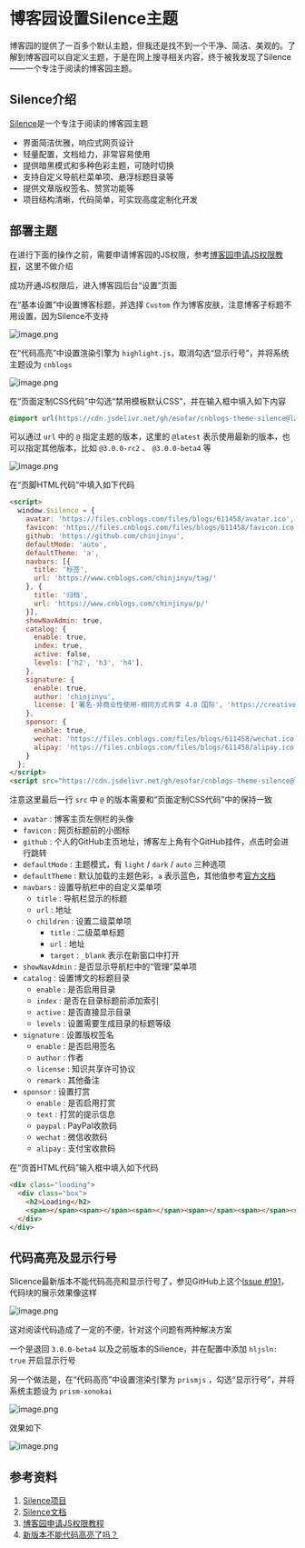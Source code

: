 # 博客园设置Silence主题

博客园的提供了一百多个默认主题，但我还是找不到一个干净、简洁、美观的。了解到博客园可以自定义主题，于是在网上搜寻相关内容，终于被我发现了Silence——一个专注于阅读的博客园主题。

## Silence介绍

[Silence](https://github.com/esofar/cnblogs-theme-silence)是一个专注于阅读的博客园主题

- 界面简洁优雅，响应式网页设计
- 轻量配置，文档给力，非常容易使用
- 提供暗黑模式和多种色彩主题，可随时切换
- 支持自定义导航栏菜单项、悬浮标题目录等
- 提供文章版权签名、赞赏功能等
- 项目结构清晰，代码简单，可实现高度定制化开发

## 部署主题

在进行下面的操作之前，需要申请博客园的JS权限，参考[博客园申请JS权限教程](https://www.cnblogs.com/maczhen/p/14372738.html)，这里不做介绍

成功开通JS权限后，进入博客园后台“设置”页面

在“基本设置”中设置博客标题，并选择 `Custom` 作为博客皮肤，注意博客子标题不用设置，因为Silence不支持

![image.png](https://cdn.jsdelivr.net/gh/chinjinyu/image-hosting-website@main/images/20230807111013.png)

在“代码高亮”中设置渲染引擎为 `highlight.js`，取消勾选“显示行号”，并将系统主题设为 `cnblogs`

![image.png](https://cdn.jsdelivr.net/gh/chinjinyu/image-hosting-website@main/images/20230807110903.png)

在“页面定制CSS代码”中勾选“禁用模板默认CSS”，并在输入框中填入如下内容

```css
@import url(https://cdn.jsdelivr.net/gh/esofar/cnblogs-theme-silence@latest/dist/silence.min.css)
```

可以通过 `url` 中的 `@` 指定主题的版本，这里的 `@latest` 表示使用最新的版本，也可以指定其他版本，比如 `@3.0.0-rc2` 、 `@3.0.0-beta4` 等

![image.png](https://cdn.jsdelivr.net/gh/chinjinyu/image-hosting-website@main/images/20230807113323.png)

在“页脚HTML代码”中填入如下代码

```html
<script>
  window.$silence = {
    avatar: 'https://files.cnblogs.com/files/blogs/611458/avatar.ico',
    favicon: 'https://files.cnblogs.com/files/blogs/611458/favicon.ico',
    github: 'https://github.com/chinjinyu',
    defaultMode: 'auto',
    defaultTheme: 'a',
    navbars: [{
      title: '标签',
      url: 'https://www.cnblogs.com/chinjinyu/tag/'
    }, {
      title: '归档',
      url: 'https://www.cnblogs.com/chinjinyu/p/'
    }],
    showNavAdmin: true,
    catalog: {
      enable: true,
      index: true,
      active: false,
      levels: ['h2', 'h3', 'h4'],
    },
    signature: {
      enable: true,
      author: 'chinjinyu',
      license: ['署名-非商业性使用-相同方式共享 4.0 国际', 'https://creativecommons.org/licenses/by-nc-sa/4.0/'],
    },
    sponsor: {
      enable: true,
      wechat: 'https://files.cnblogs.com/files/blogs/611458/wechat.ico',
      alipay: 'https://files.cnblogs.com/files/blogs/611458/alipay.ico'
    }
  };
</script>
<script src="https://cdn.jsdelivr.net/gh/esofar/cnblogs-theme-silence@latest/dist/silence.min.js"></script>
```

注意这里最后一行 `src` 中 `@` 的版本需要和“页面定制CSS代码”中的保持一致

* `avatar` : 博客主页左侧栏的头像
* `favicon` : 网页标题前的小图标
* `github` : 个人的GitHub主页地址，博客左上角有个GitHub挂件，点击时会进行跳转
* `defaultMode` : 主题模式，有 `light` / `dark` / `auto` 三种选项
* `defaultTheme` : 默认加载的主题色彩，`a` 表示蓝色，其他值参考[官方文档](https://esofar.github.io/cnblogs-theme-silence/#/options?id=defaulttheme)
* `navbars` : 设置导航栏中的自定义菜单项
	* `title` : 导航栏显示的标题
	* `url` : 地址
	* `children` : 设置二级菜单项
		* `title` : 二级菜单标题
		* `url` : 地址
		* `target` : `_blank` 表示在新窗口中打开
* `showNavAdmin` : 是否显示导航栏中的“管理”菜单项
* `catalog` : 设置博文的标题目录
	* `enable` : 是否启用目录
	* `index` : 是否在目录标题前添加索引
	* `active` : 是否直接显示目录
	* `levels` : 设置需要生成目录的标题等级
* `signature` : 设置版权签名
	* `enable` : 是否启用签名
	* `author` : 作者
	* `license` : 知识共享许可协议
	* `remark` : 其他备注
* `sponsor` : 设置打赏
	* `enable` : 是否启用打赏
	* `text` : 打赏的提示信息
	* `paypal` : PayPal收款码
	* `wechat` : 微信收款码
	* `alipay` : 支付宝收款码

在“页首HTML代码”输入框中填入如下代码

```html
<div class="loading">
  <div class="box">
    <h2>Loading</h2>
    <span></span><span></span><span></span><span></span><span></span><span></span><span></span>
  </div>
</div>
```

## 代码高亮及显示行号

Slicence最新版本不能代码高亮和显示行号了，参见GitHub上这个[Issue #191](https://github.com/esofar/cnblogs-theme-silence/issues/191)，代码块的展示效果像这样

![image.png](https://cdn.jsdelivr.net/gh/chinjinyu/image-hosting-website@main/images/20230807114927.png)

这对阅读代码造成了一定的不便，针对这个问题有两种解决方案

一个是退回 `3.0.0-beta4` 以及之前版本的Silience，并在配置中添加 `hljsln: true` 开启显示行号

另一个做法是，在“代码高亮”中设置渲染引擎为 `prismjs` ，勾选“显示行号”，并将系统主题设为 `prism-xonokai`

![image.png](https://cdn.jsdelivr.net/gh/chinjinyu/image-hosting-website@main/images/20230807115302.png)

效果如下

![image.png](https://cdn.jsdelivr.net/gh/chinjinyu/image-hosting-website@main/images/20230807115323.png)

## 参考资料

1. [Silence项目](https://github.com/esofar/cnblogs-theme-silence)
2. [Silence文档](https://esofar.github.io/cnblogs-theme-silence/#/?id=intro)
3. [博客园申请JS权限教程](https://www.cnblogs.com/maczhen/p/14372738.html)
4. [新版本不能代码高亮了吗？](https://github.com/esofar/cnblogs-theme-silence/issues/191)
